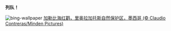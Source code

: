 
**列队！**

![bing-wallpaper](https://www.bing.com/th?id=OHR.FlamingoTeacher_ZH-CN5688509752_1920x1080.jpg)
[加勒比海红鹳，里奥拉加托斯自然保护区，墨西哥 (© Claudio Contreras/Minden Pictures)](https://www.bing.com/search?q=%E4%B8%96%E7%95%8C%E6%95%99%E5%B8%88%E6%97%A5&amp;form=hpcapt&amp;mkt=zh-cn)
  